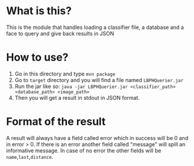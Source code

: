 # What is this?

This is the module that handles loading a classifier file, a database and a face to query and give back results in JSON

# How to use?

1. Go in this directory and type `mvn package`
2. Go to `target` directory and you will find a file named `LBPHQuerier.jar`
3. Run the jar like so: `java -jar LBPHQuerier.jar <classifier_path> <database_path> <image_path>`
4. Then you will get a result in stdout in JSON format.

# Format of the result

A result will always have a field called error which in success will be 0 and in error > 0. If there is an error another field called "message" will spill an informative message.
In case of no error the other fields will be `name`,`last`,`distance`.
